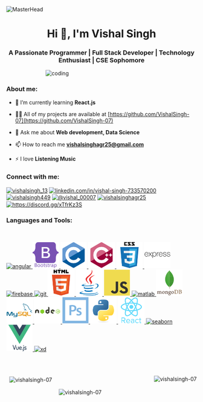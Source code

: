 ![MasterHead](https://snz04pap002files.storage.live.com/y4mMIZQyb9Ud-22uCGmT7bB03_EMgbXJy_tLNjKBCkNT5P8NMWnlh3Anw-2CjmGkRzb-PDhGQaRnQd3913XdZYzKXJTrT26YcWlxKFN9sMz5TmINE9Nxb9eRMeQ91YMekY5BTVS8GLH1R3PEfGGR-6LY7f-lIM1XbkxY7l_dnjASFfkgZ-cCXM1yIKQ6FYUC3k9?width=1584&height=396&cropmode=none)

<h1 align="center">Hi 👋, I'm Vishal Singh</h1>
<h3 align="center">A Passionate Programmer | Full Stack Developer | Technology Enthusiast | CSE Sophomore </h3>
<img align="right" alt="coding" width="400" src="https://res.cloudinary.com/practicaldev/image/fetch/s--2bZIjPGC--/c_limit%2Cf_auto%2Cfl_progressive%2Cq_66%2Cw_880/https://dev-to-uploads.s3.amazonaws.com/i/d4tvukbt5mra37cvwklk.gif">
<br>

<h3 align="left">About me:</h3>

- 🌱 I’m currently learning **React.js**

- 👨‍💻 All of my projects are available at [https://github.com/VishalSingh-07](https://github.com/VishalSingh-07)

- 💬 Ask me about **Web development, Data Science**

- 📫 How to reach me **vishalsinghagr25@gmail.com**

- ⚡ I love **Listening Music**


<h3 align="left">Connect with me:</h3>
<p align="left">
<a href="https://twitter.com/vishalsingh_13" target="blank"><img align="center" src="https://raw.githubusercontent.com/rahuldkjain/github-profile-readme-generator/master/src/images/icons/Social/twitter.svg" alt="vishalsingh_13" height="30" width="40" /></a>
<a href="https://linkedin.com/in/linkedin.com/in/vishal-singh-733570200" target="blank"><img align="center" src="https://raw.githubusercontent.com/rahuldkjain/github-profile-readme-generator/master/src/images/icons/Social/linked-in-alt.svg" alt="linkedin.com/in/vishal-singh-733570200" height="30" width="40" /></a>
<a href="https://kaggle.com/vishalsingh449" target="blank"><img align="center" src="https://raw.githubusercontent.com/rahuldkjain/github-profile-readme-generator/master/src/images/icons/Social/kaggle.svg" alt="vishalsingh449" height="30" width="40" /></a>
<a href="https://www.hackerrank.com/@vishal_00007" target="blank"><img align="center" src="https://raw.githubusercontent.com/rahuldkjain/github-profile-readme-generator/master/src/images/icons/Social/hackerrank.svg" alt="@vishal_00007" height="30" width="40" /></a>
<a href="https://auth.geeksforgeeks.org/user/vishalsinghagr25" target="blank"><img align="center" src="https://raw.githubusercontent.com/rahuldkjain/github-profile-readme-generator/master/src/images/icons/Social/geeks-for-geeks.svg" alt="vishalsinghagr25" height="30" width="40" /></a>
<a href="https://discord.gg/https://discord.gg/xTfrKz3S" target="blank"><img align="center" src="https://raw.githubusercontent.com/rahuldkjain/github-profile-readme-generator/master/src/images/icons/Social/discord.svg" alt="https://discord.gg/xTfrKz3S" height="30" width="40" /></a>

<h3 align="left">Languages and Tools:</h3>
<br>
<p align="left"> 
<a href="https://angular.io" target="_blank" rel="noreferrer"> <img src="https://angular.io/assets/images/logos/angular/angular.svg" alt="angular" width="70" height="70"/> </a> 
<a href="https://getbootstrap.com" target="_blank" rel="noreferrer"> <img src="https://raw.githubusercontent.com/devicons/devicon/master/icons/bootstrap/bootstrap-plain-wordmark.svg" alt="bootstrap" width="70" height="70"/> </a> 
<a href="https://www.cprogramming.com/" target="_blank" rel="noreferrer"> <img src="https://raw.githubusercontent.com/devicons/devicon/master/icons/c/c-original.svg" alt="c" width="70" height="70"/> </a> 
<a href="https://www.w3schools.com/cpp/" target="_blank" rel="noreferrer"> <img src="https://raw.githubusercontent.com/devicons/devicon/master/icons/cplusplus/cplusplus-original.svg" alt="cplusplus" width="70" height="70"/> </a> 
<a href="https://www.w3schools.com/css/" target="_blank" rel="noreferrer"> <img src="https://raw.githubusercontent.com/devicons/devicon/master/icons/css3/css3-original-wordmark.svg" alt="css3" width="70" height="70"/> </a>  
<a href="https://expressjs.com" target="_blank" rel="noreferrer"> <img src="https://raw.githubusercontent.com/devicons/devicon/master/icons/express/express-original-wordmark.svg" alt="express" width="70" height="70"/> </a> 
<a href="https://firebase.google.com/" target="_blank" rel="noreferrer"> <img src="https://www.vectorlogo.zone/logos/firebase/firebase-icon.svg" alt="firebase" width="70" height="70"/> </a> 
<a href="https://git-scm.com/" target="_blank" rel="noreferrer"> <img src="https://www.vectorlogo.zone/logos/git-scm/git-scm-icon.svg" alt="git" width="70" height="70"/> </a>   
<a href="https://www.w3.org/html/" target="_blank" rel="noreferrer"> <img src="https://raw.githubusercontent.com/devicons/devicon/master/icons/html5/html5-original-wordmark.svg" alt="html5" width="70" height="70"/> </a> 
<a href="https://www.java.com" target="_blank" rel="noreferrer"> <img src="https://raw.githubusercontent.com/devicons/devicon/master/icons/java/java-original.svg" alt="java" width="70" height="70"/> </a> 
<a href="https://developer.mozilla.org/en-US/docs/Web/JavaScript" target="_blank" rel="noreferrer"> <img src="https://raw.githubusercontent.com/devicons/devicon/master/icons/javascript/javascript-original.svg" alt="javascript" width="70" height="70"/> </a> 
<a href="https://www.mathworks.com/" target="_blank" rel="noreferrer"> <img src="https://upload.wikimedia.org/wikipedia/commons/2/21/Matlab_Logo.png" alt="matlab" width="70" height="70"/> </a> 
<a href="https://www.mongodb.com/" target="_blank" rel="noreferrer"> <img src="https://raw.githubusercontent.com/devicons/devicon/master/icons/mongodb/mongodb-original-wordmark.svg" alt="mongodb" width="70" height="70"/> </a> 
<a href="https://www.mysql.com/" target="_blank" rel="noreferrer"> <img src="https://raw.githubusercontent.com/devicons/devicon/master/icons/mysql/mysql-original-wordmark.svg" alt="mysql" width="70" height="70"/> </a> 
 <a href="https://nodejs.org" target="_blank" rel="noreferrer"> <img src="https://raw.githubusercontent.com/devicons/devicon/master/icons/nodejs/nodejs-original-wordmark.svg" alt="nodejs" width="70" height="70"/> </a> 
<a href="https://www.photoshop.com/en" target="_blank" rel="noreferrer"> <img src="https://raw.githubusercontent.com/devicons/devicon/master/icons/photoshop/photoshop-line.svg" alt="photoshop" width="70" height="70"/> </a> 
<a href="https://www.python.org" target="_blank" rel="noreferrer"> <img src="https://raw.githubusercontent.com/devicons/devicon/master/icons/python/python-original.svg" alt="python" width="70" height="70"/> </a> 
<a href="https://reactjs.org/" target="_blank" rel="noreferrer"> <img src="https://raw.githubusercontent.com/devicons/devicon/master/icons/react/react-original-wordmark.svg" alt="react" width="70" height="70"/> </a> 
<a href="https://seaborn.pydata.org/" target="_blank" rel="noreferrer"> <img src="https://seaborn.pydata.org/_images/logo-mark-lightbg.svg" alt="seaborn" width="70" height="70"/> </a> 
<a href="https://vuejs.org/" target="_blank" rel="noreferrer"> <img src="https://raw.githubusercontent.com/devicons/devicon/master/icons/vuejs/vuejs-original-wordmark.svg" alt="vuejs" width="70" height="70"/> </a> 
<a href="https://www.adobe.com/products/xd.html" target="_blank" rel="noreferrer"> <img src="https://cdn.worldvectorlogo.com/logos/adobe-xd.svg" alt="xd" width="70" height="70"/> </a> 
</p>

<br>
<br>
<p>
<span align="left">&nbsp;
 <img align="center" height="180" weight="auto" src="https://github-readme-stats.vercel.app/api?username=vishalsingh-07&show_icons=true&locale=en" alt="vishalsingh-07" />
</span>

<span align="right">
 <img align="right" height="180" width="auto" src="https://github-readme-streak-stats.herokuapp.com/?user=vishalsingh-07&" alt="vishalsingh-07" />
</span>
</p>
<p align="center">
 <img align="center" height="200" src="https://github-readme-stats.vercel.app/api/top-langs?username=vishalsingh-07&show_icons=true&locale=en&layout=compact" alt="vishalsingh-07" />
</p>








